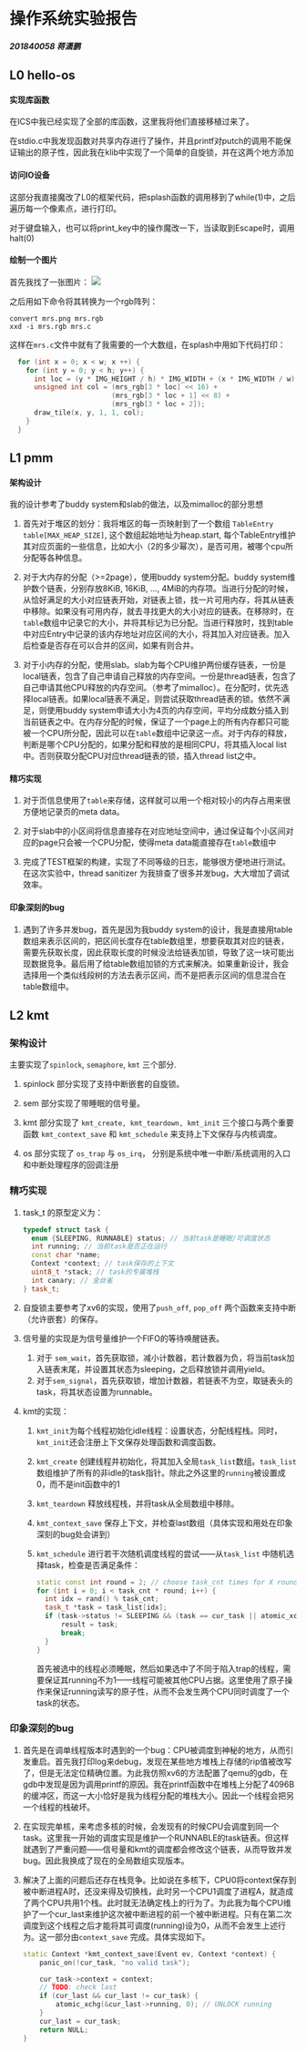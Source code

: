 # 操作系统实验报告

##### 201840058 蒋潇鹏

## L0 hello-os

#### 实现库函数

在ICS中我已经实现了全部的库函数，这里我将他们直接移植过来了。

在stdio.c中我发现函数对共享内存进行了操作，并且printf对putch的调用不能保证输出的原子性，因此我在klib中实现了一个简单的自旋锁，并在这两个地方添加

#### 访问IO设备

这部分我直接魔改了L0的框架代码，把splash函数的调用移到了while(1)中，之后遍历每一个像素点，进行打印。

对于键盘输入，也可以将print_key中的操作魔改一下，当读取到Escape时，调用halt(0)

#### 绘制一个图片

首先我找了一张图片：
![](/home/birdium/os-workbench/kernel/mrs.png)

之后用如下命令将其转换为一个rgb阵列：
```shell
convert mrs.png mrs.rgb
xxd -i mrs.rgb mrs.c
```

这样在`mrs.c`文件中就有了我需要的一个大数组，在splash中用如下代码打印：
```C
  for (int x = 0; x < w; x ++) {
    for (int y = 0; y < h; y++) {
      int loc = (y * IMG_HEIGHT / h) * IMG_WIDTH + (x * IMG_WIDTH / w); 
      unsigned int col = (mrs_rgb[3 * loc] << 16) + 
                         (mrs_rgb[3 * loc + 1] << 8) +
                         (mrs_rgb[3 * loc + 2]);
      draw_tile(x, y, 1, 1, col);
    }
  }
```

## L1 pmm

#### 架构设计

我的设计参考了buddy system和slab的做法，以及mimalloc的部分思想

1. 首先对于堆区的划分：我将堆区的每一页映射到了一个数组 `TableEntry table[MAX_HEAP_SIZE]`, 这个数组起始地址为heap.start, 每个TableEntry维护其对应页面的一些信息，比如大小（2的多少幂次），是否可用，被哪个cpu所分配等各种信息。

2. 对于大内存的分配（>=2page），使用buddy system分配。buddy system维护数个链表，分别存放8KiB, 16KiB, ..., 4MiB的内存项。当进行分配的时候，从恰好满足的大小对应链表开始，对链表上锁，找一片可用内存，将其从链表中移除。如果没有可用内存，就去寻找更大的大小对应的链表。在移除时，在`table`数组中记录它的大小，并将其标记为已分配。当进行释放时，找到table中对应Entry中记录的该内存地址对应区间的大小，将其加入对应链表。加入后检查是否存在可以合并的区间，如果有则合并。

3. 对于小内存的分配，使用slab。slab为每个CPU维护两份缓存链表，一份是local链表，包含了自己申请自己释放的内存空间。一份是thread链表，包含了自己申请其他CPU释放的内存空间。（参考了mimalloc）。在分配时，优先选择local链表。如果local链表不满足，则尝试获取thread链表的锁。依然不满足，则使用buddy system申请大小为4页的内存空间，平均分成数分插入到当前链表之中。在内存分配的时候，保证了一个page上的所有内存都只可能被一个CPU所分配，因此可以在`table`数组中记录这一点。对于内存的释放，判断是哪个CPU分配的，如果分配和释放的是相同CPU，将其插入local list中。否则获取分配CPU对应thread链表的锁，插入thread list之中。

#### 精巧实现

1. 对于页信息使用了`table`来存储，这样就可以用一个相对较小的内存占用来很方便地记录页的meta data。

2. 对于slab中的小区间将信息直接存在对应地址空间中，通过保证每个小区间对应的page只会被一个CPU分配，使得meta data能直接存在`table`数组中

3. 完成了TEST框架的构建，实现了不同等级的日志，能够很方便地进行测试。在这次实验中，thread sanitizer 为我排查了很多并发bug，大大增加了调试效率。

#### 印象深刻的bug

1. 遇到了许多并发bug，首先是因为我buddy system的设计，我是直接用table数组来表示区间的，把区间长度存在table数组里，想要获取其对应的链表，需要先获取长度，因此获取长度的时候没法给链表加锁，导致了这一块可能出现数据竞争。最后用了给table数组加锁的方式来解决。如果重新设计，我会选择用一个类似线段树的方法去表示区间，而不是把表示区间的信息混合在table数组中。

## L2 kmt

### 架构设计

主要实现了`spinlock`, `semaphore`, `kmt` 三个部分.

1. spinlock 部分实现了支持中断嵌套的自旋锁。

2. sem 部分实现了带睡眠的信号量。

3. kmt 部分实现了 `kmt_create, kmt_teardown, kmt_init` 三个接口与两个重要函数 `kmt_context_save` 和 `kmt_schedule` 来支持上下文保存与内核调度。

4. os 部分实现了 `os_trap` 与 `os_irq`， 分别是系统中唯一中断/系统调用的入口和中断处理程序的回调注册


### 精巧实现

1. task_t 的原型定义为：

   ```C++
   typedef struct task {
     enum {SLEEPING, RUNNABLE} status; // 当前task是睡眠/可调度状态
     int running; // 当前task是否正在运行
     const char *name; 
     Context *context; // task保存的上下文
     uint8_t *stack; // task的专属堆栈
     int canary; // 金丝雀
   } task_t;
   ```

2. 自旋锁主要参考了xv6的实现，使用了`push_off`, `pop_off` 两个函数来支持中断（允许嵌套）的保存。

3. 信号量的实现是为信号量维护一个FIFO的等待唤醒链表。

   1. 对于 `sem_wait`，首先获取锁，减小计数器，若计数器为负，将当前task加入链表末尾，并设置其状态为sleeping，之后释放锁并调用yield。
   2. 对于`sem_signal`，首先获取锁，增加计数器，若链表不为空，取链表头的task，将其状态设置为runnable。

4. kmt的实现：

   1. `kmt_init`为每个线程初始化idle线程：设置状态，分配线程栈。同时，`kmt_init`还会注册上下文保存处理函数和调度函数。

   2. `kmt_create` 创建线程并初始化，将其加入全局`task_list`数组。`task_list` 数组维护了所有的非idle的task指针。除此之外这里的`running`被设置成0，而不是init函数中的1

   3. `kmt_teardown` 释放线程栈，并将task从全局数组中移除。

   4. `kmt_context_save` 保存上下文，并检查last数组（具体实现和用处在印象深刻的bug处会讲到）

   5. `kmt_schedule` 进行若干次随机调度线程的尝试——从`task_list` 中随机选择task，检查是否满足条件：

      ```C++
      static const int round = 2; // choose task_cnt times for X round
      for (int i = 0; i < task_cnt * round; i++) {
      	int idx = rand() % task_cnt;
      	task_t *task = task_list[idx];
      	if (task->status != SLEEPING && (task == cur_task || atomic_xchg(&task->running, 1) == 0)) { // atomic set task running 
      		result = task;
      		break;
      	}
      }
      ```

      首先被选中的线程必须睡眠，然后如果选中了不同于陷入trap的线程，需要保证其running不为1——线程可能被其他CPU占据。这里使用了原子操作来保证running读写的原子性，从而不会发生两个CPU同时调度了一个task的状态。

### 印象深刻的bug

1. 首先是在调单线程版本时遇到的一个bug：CPU被调度到神秘的地方，从而引发重启。首先我打印log来debug，发现在某些地方堆栈上存储的rip值被改写了，但是无法定位精确位置。为此我仿照xv6的方法配置了qemu的gdb，在gdb中发现是因为调用printf的原因。我在printf函数中在堆栈上分配了4096B的缓冲区，而这一大小恰好是我为线程分配的堆栈大小。因此一个线程会把另一个线程的栈破坏。

2. 在实现完单核，来考虑多核的时候，会发现有的时候CPU会调度到同一个task。这里我一开始的调度实现是维护一个RUNNABLE的task链表。但这样就遇到了严重问题——信号量和kmt的调度都会修改这个链表，从而导致并发bug。因此我换成了现在的全局数组实现版本。

3. 解决了上面的问题后还存在栈竞争。比如说在多核下，CPU0将context保存到被中断进程A时，还没来得及切换栈，此时另一个CPU1调度了进程A，就造成了两个CPU共用1个栈。此时就无法确定栈上的行为了。为此我为每个CPU维护了一个cur_last来维护这次被中断进程的前一个被中断进程。只有在第二次调度到这个线程之后才能将其可调度(running)设为0，从而不会发生上述行为。这一部分由`context_save` 完成。具体实现如下。
   ```C++
   static Context *kmt_context_save(Event ev, Context *context) {
       panic_on(!cur_task, "no valid task");
   
       cur_task->context = context; 
       // TODO: check last
       if (cur_last && cur_last != cur_task) {
           atomic_xchg(&cur_last->running, 0); // UNLOCK running
       }
       cur_last = cur_task;
       return NULL;
   }
   ```

   